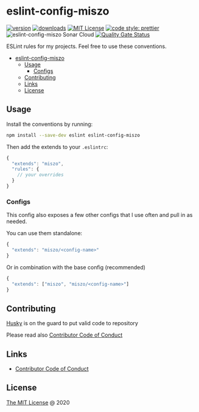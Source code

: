 # eslint-config-miszo

[![version](https://img.shields.io/npm/v/eslint-config-miszo.svg)](https://www.npmjs.com/package/eslint-config-miszo)
[![downloads](https://img.shields.io/npm/dw/eslint-config-miszo.svg)](https://npm-stat.com/charts.html?package=eslint-config-miszo&from=2019-02-24)
[![MIT License](https://img.shields.io/npm/l/eslint-config-miszo.svg)](http://opensource.org/licenses/MIT)
[![code style: prettier](https://img.shields.io/badge/code_style-prettier-ff69b4.svg)](https://github.com/prettier/prettier)
![eslint-config-miszo Sonar Cloud](https://github.com/miszo/configs/workflows/eslint-config-miszo%20Sonar%20Cloud/badge.svg)
[![Quality Gate Status](https://sonarcloud.io/api/project_badges/measure?project=eslint-config-miszo&metric=alert_status)](https://sonarcloud.io/dashboard?id=eslint-config-miszo)

ESLint rules for my projects. Feel free to use these conventions.

- [eslint-config-miszo](#eslint-config-miszo)
  - [Usage](#usage)
    - [Configs](#configs)
  - [Contributing](#contributing)
  - [Links](#links)
  - [License](#license)

## Usage

Install the conventions by running:

```bash
npm install --save-dev eslint eslint-config-miszo
```

Then add the extends to your `.eslintrc`:

```javascript
{
  "extends": "miszo",
  "rules": {
    // your overrides
  }
}
```

### Configs

This config also exposes a few other configs that I use often and pull in as needed.

You can use them standalone:

```javascript
{
  "extends": "miszo/<config-name>"
}
```

Or in combination with the base config (recommended)

```javascript
{
  "extends": ["miszo", "miszo/<config-name>"]
}
```

## Contributing

[Husky](https://github.com/typicode/husky) is on the guard to put valid code to repository

Please read also [Contributor Code of Conduct](./CODE_OF_CONDUCT.md)

## Links

- [Contributor Code of Conduct](./CODE_OF_CONDUCT.md)

## License

[The MIT License](https://miszo.mit-license.org) @ 2020
